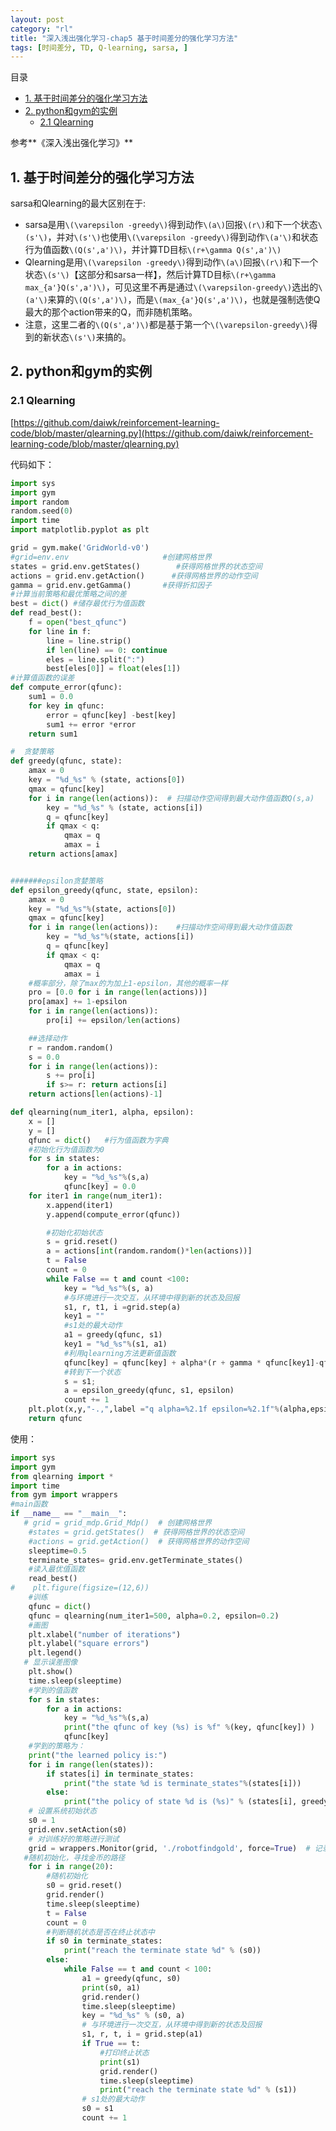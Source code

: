 ```yaml
---
layout: post
category: "rl"
title: "深入浅出强化学习-chap5 基于时间差分的强化学习方法"
tags: [时间差分, TD, Q-learning, sarsa, ]
---
```


目录

<!-- TOC -->

- [1. 基于时间差分的强化学习方法](#1-%E5%9F%BA%E4%BA%8E%E6%97%B6%E9%97%B4%E5%B7%AE%E5%88%86%E7%9A%84%E5%BC%BA%E5%8C%96%E5%AD%A6%E4%B9%A0%E6%96%B9%E6%B3%95)
- [2. python和gym的实例](#2-python%E5%92%8Cgym%E7%9A%84%E5%AE%9E%E4%BE%8B)
    - [2.1 Qlearning](#21-qlearning)

<!-- /TOC -->



参考**《深入浅出强化学习》**

## 1. 基于时间差分的强化学习方法


sarsa和Qlearning的最大区别在于:

+ sarsa是用`\(\varepsilon -greedy\)`得到动作`\(a\)`回报`\(r\)`和下一个状态`\(s'\)`，并对`\(s'\)`也使用`\(\varepsilon -greedy\)`得到动作`\(a'\)`和状态行为值函数`\(Q(s',a')\)`，并计算TD目标`\(r+\gamma Q(s',a')\)`
+ Qlearning是用`\(\varepsilon -greedy\)`得到动作`\(a\)`回报`\(r\)`和下一个状态`\(s'\)`【这部分和sarsa一样】，然后计算TD目标`\(r+\gamma max_{a'}Q(s',a')\)`，可见这里不再是通过`\(\varepsilon-greedy\)`选出的`\(a'\)`来算的`\(Q(s',a')\)`，而是`\(max_{a'}Q(s',a')\)`，也就是强制选使Q最大的那个action带来的Q，而非随机策略。
+ 注意，这里二者的`\(Q(s',a')\)`都是基于第一个`\(\varepsilon-greedy\)`得到的新状态`\(s'\)`来搞的。

## 2. python和gym的实例

### 2.1 Qlearning

[https://github.com/daiwk/reinforcement-learning-code/blob/master/qlearning.py](https://github.com/daiwk/reinforcement-learning-code/blob/master/qlearning.py)

代码如下：

```python
import sys
import gym
import random
random.seed(0)
import time
import matplotlib.pyplot as plt

grid = gym.make('GridWorld-v0')
#grid=env.env                     #创建网格世界
states = grid.env.getStates()        #获得网格世界的状态空间
actions = grid.env.getAction()      #获得网格世界的动作空间
gamma = grid.env.getGamma()       #获得折扣因子
#计算当前策略和最优策略之间的差
best = dict() #储存最优行为值函数
def read_best():
    f = open("best_qfunc")
    for line in f:
        line = line.strip()
        if len(line) == 0: continue
        eles = line.split(":")
        best[eles[0]] = float(eles[1])
#计算值函数的误差
def compute_error(qfunc):
    sum1 = 0.0
    for key in qfunc:
        error = qfunc[key] -best[key]
        sum1 += error *error
    return sum1

#  贪婪策略
def greedy(qfunc, state):
    amax = 0
    key = "%d_%s" % (state, actions[0])
    qmax = qfunc[key]
    for i in range(len(actions)):  # 扫描动作空间得到最大动作值函数Q(s,a)
        key = "%d_%s" % (state, actions[i])
        q = qfunc[key]
        if qmax < q:
            qmax = q
            amax = i
    return actions[amax]


#######epsilon贪婪策略
def epsilon_greedy(qfunc, state, epsilon):
    amax = 0
    key = "%d_%s"%(state, actions[0])
    qmax = qfunc[key]
    for i in range(len(actions)):    #扫描动作空间得到最大动作值函数
        key = "%d_%s"%(state, actions[i])
        q = qfunc[key]
        if qmax < q:
            qmax = q
            amax = i
    #概率部分，除了max的为加上1-epsilon，其他的概率一样
    pro = [0.0 for i in range(len(actions))]
    pro[amax] += 1-epsilon
    for i in range(len(actions)):
        pro[i] += epsilon/len(actions)

    ##选择动作
    r = random.random()
    s = 0.0
    for i in range(len(actions)):
        s += pro[i]
        if s>= r: return actions[i]
    return actions[len(actions)-1]

def qlearning(num_iter1, alpha, epsilon):
    x = []
    y = []
    qfunc = dict()   #行为值函数为字典
    #初始化行为值函数为0
    for s in states:
        for a in actions:
            key = "%d_%s"%(s,a)
            qfunc[key] = 0.0
    for iter1 in range(num_iter1):
        x.append(iter1)
        y.append(compute_error(qfunc))

        #初始化初始状态
        s = grid.reset()
        a = actions[int(random.random()*len(actions))]
        t = False
        count = 0
        while False == t and count <100:
            key = "%d_%s"%(s, a)
            #与环境进行一次交互，从环境中得到新的状态及回报
            s1, r, t1, i =grid.step(a)
            key1 = ""
            #s1处的最大动作
            a1 = greedy(qfunc, s1)
            key1 = "%d_%s"%(s1, a1)
            #利用qlearning方法更新值函数
            qfunc[key] = qfunc[key] + alpha*(r + gamma * qfunc[key1]-qfunc[key])
            #转到下一个状态
            s = s1;
            a = epsilon_greedy(qfunc, s1, epsilon)
            count += 1
    plt.plot(x,y,"-.,",label ="q alpha=%2.1f epsilon=%2.1f"%(alpha,epsilon))
    return qfunc

```

使用：

```python
import sys
import gym
from qlearning import *
import time
from gym import wrappers
#main函数
if __name__ == "__main__":
   # grid = grid_mdp.Grid_Mdp()  # 创建网格世界
    #states = grid.getStates()  # 获得网格世界的状态空间
    #actions = grid.getAction()  # 获得网格世界的动作空间
    sleeptime=0.5
    terminate_states= grid.env.getTerminate_states()
    #读入最优值函数
    read_best()
#    plt.figure(figsize=(12,6))
    #训练
    qfunc = dict()
    qfunc = qlearning(num_iter1=500, alpha=0.2, epsilon=0.2)
    #画图
    plt.xlabel("number of iterations")
    plt.ylabel("square errors")
    plt.legend()
   # 显示误差图像
    plt.show()
    time.sleep(sleeptime)
    #学到的值函数
    for s in states:
        for a in actions:
            key = "%d_%s"%(s,a)
            print("the qfunc of key (%s) is %f" %(key, qfunc[key]) )
            qfunc[key]
    #学到的策略为：
    print("the learned policy is:")
    for i in range(len(states)):
        if states[i] in terminate_states:
            print("the state %d is terminate_states"%(states[i]))
        else:
            print("the policy of state %d is (%s)" % (states[i], greedy(qfunc, states[i])))
    # 设置系统初始状态
    s0 = 1
    grid.env.setAction(s0)
    # 对训练好的策略进行测试
    grid = wrappers.Monitor(grid, './robotfindgold', force=True)  # 记录回放动画
   #随机初始化，寻找金币的路径
    for i in range(20):
        #随机初始化
        s0 = grid.reset()
        grid.render()
        time.sleep(sleeptime)
        t = False
        count = 0
        #判断随机状态是否在终止状态中
        if s0 in terminate_states:
            print("reach the terminate state %d" % (s0))
        else:
            while False == t and count < 100:
                a1 = greedy(qfunc, s0)
                print(s0, a1)
                grid.render()
                time.sleep(sleeptime)
                key = "%d_%s" % (s0, a)
                # 与环境进行一次交互，从环境中得到新的状态及回报
                s1, r, t, i = grid.step(a1)
                if True == t:
                    #打印终止状态
                    print(s1)
                    grid.render()
                    time.sleep(sleeptime)
                    print("reach the terminate state %d" % (s1))
                # s1处的最大动作
                s0 = s1
                count += 1

```
